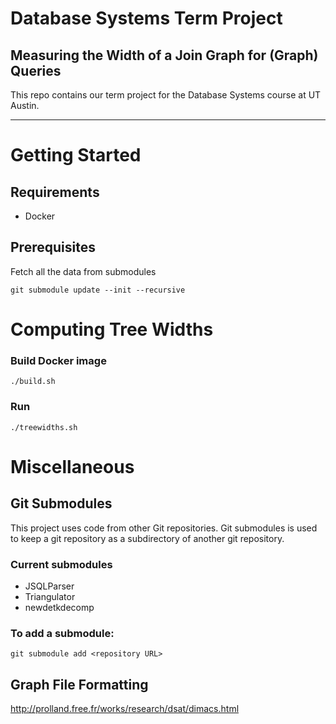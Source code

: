 
# Database Systems Term Project
## Measuring the Width of a Join Graph for (Graph) Queries 

This repo contains our term project for the Database Systems course at UT Austin.

---
# Getting Started

## Requirements
- Docker

## Prerequisites
Fetch all the data from submodules
```
git submodule update --init --recursive
```

# Computing Tree Widths

### **Build Docker image**
```
./build.sh 
```
### **Run**
```
./treewidths.sh
```


# Miscellaneous
## Git Submodules
This project uses code from other Git repositories. Git submodules is used to keep a git repository as a subdirectory of another git repository. 

### Current submodules
- JSQLParser
- Triangulator
- newdetkdecomp

### To add a submodule:
```
git submodule add <repository URL>
```

## Graph File Formatting
http://prolland.free.fr/works/research/dsat/dimacs.html